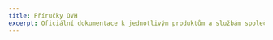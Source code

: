 ```yaml
---
title: Příručky OVH
excerpt: Oficiální dokumentace k jednotlivým produktům a službám společnosti OVH
---
```

